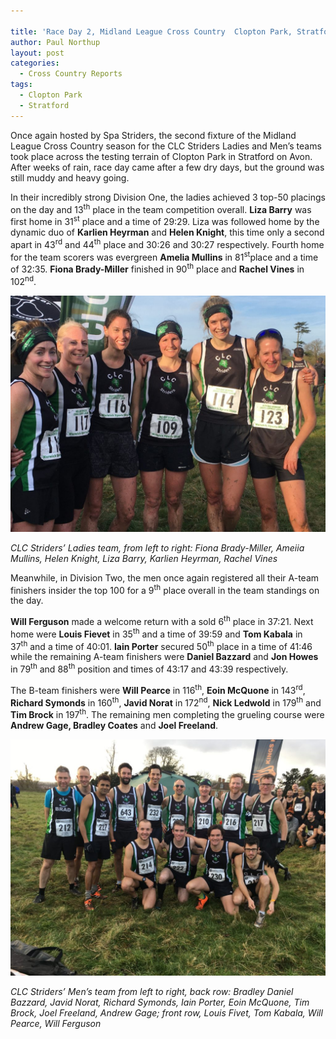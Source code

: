 ```yaml
---

title: 'Race Day 2, Midland League Cross Country  Clopton Park, Stratford November 9 2019'
author: Paul Northup
layout: post
categories:
  - Cross Country Reports
tags:
  - Clopton Park
  - Stratford
---
```


Once again hosted by Spa Striders, the second fixture of the Midland League Cross Country season for the CLC Striders Ladies and Men’s teams took place across the testing terrain of Clopton Park in Stratford on Avon. After weeks of rain, race day came after a few dry days, but the ground was still muddy and heavy going.

In their incredibly strong Division One, the ladies achieved 3 top-50 placings on the day and 13<sup>th</sup> place in the team competition overall. **Liza Barry** was first home in 31<sup>st</sup> place and a time of 29:29. Liza was followed home by the dynamic duo of **Karlien Heyrman** and **Helen Knight**, this time only a second apart in 43<sup>rd</sup> and 44<sup>th</sup> place and 30:26 and 30:27 respectively. Fourth home for the team scorers was evergreen **Amelia Mullins** in 81<sup>st</sup>place and a time of 32:35. **Fiona Brady-Miller** finished in 90<sup>th</sup> place and **Rachel Vines** in 102<sup>nd</sup>.

<img src="/images/2019/12/Ladies-Clopton-7.12.19-1024x768.jpg" alt="_CLC Striders’ Ladies team, from left to right: Fiona Brady-Miller, Ameiia Mullins, Helen Knight, Liza Barry, Karlien Heyrman, Rachel Vines_"/> 

_CLC Striders’ Ladies team, from left to right: Fiona Brady-Miller, Ameiia Mullins, Helen Knight, Liza Barry, Karlien Heyrman, Rachel Vines_

Meanwhile, in Division Two, the men once again registered all their A-team finishers insider the top 100 for a 9<sup>th</sup>&nbsp;place overall in the team standings on the day.

**Will Ferguson** made a welcome return with a sold 6<sup>th</sup> place in 37:21. Next home were **Louis Fievet** in 35<sup>th</sup> and a time of 39:59 and **Tom Kabala** in 37<sup>th</sup> and a time of 40:01. **Iain Porter** secured 50<sup>th</sup> place in a time of 41:46 while the remaining A-team finishers were **Daniel Bazzard** and **Jon Howes** in 79<sup>th</sup> and 88<sup>th</sup> position and times of 43:17 and 43:39 respectively. 

The B-team finishers were **Will Pearce** in 116<sup>th</sup>, **Eoin McQuone** in 143<sup>rd</sup>, **Richard Symonds** in 160<sup>th</sup>, **Javid Norat** in 172<sup>nd</sup>, **Nick Ledwold** in 179<sup>th</sup> and **Tim Brock** in 197<sup>th</sup>. The remaining men completing the grueling course were **Andrew Gage, Bradley Coates** and **Joel Freeland**.

<img src="/images/2019/12/Men-Clopton-7.12.19-1024x768.jpg" alt="_CLC Striders’ Men’s team from left to right, back row: Bradley Daniel Bazzard, Javid Norat, Richard Symonds, Iain Porter, Eoin McQuone, Tim Brock, Joel Freeland, Andrew Gage; front row, Louis Fivet, Tom Kabala, Will Pearce, Will Ferguson_"/>

_CLC Striders’ Men’s team from left to right, back row: Bradley Daniel Bazzard, Javid Norat, Richard Symonds, Iain Porter, Eoin McQuone, Tim Brock, Joel Freeland, Andrew Gage; front row, Louis Fivet, Tom Kabala, Will Pearce, Will Ferguson_
